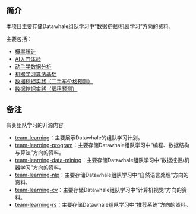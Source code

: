 ## 简介

本项目主要存储Datawhale组队学习中“数据挖掘/机器学习”方向的资料。

主要包括：
- [概率统计](https://github.com/datawhalechina/team-learning-data-mining/tree/master/ProbabilityStatistics)
- [AI入门体验](https://github.com/datawhalechina/team-learning-data-mining/tree/master/IntroductionExperienceAI)
- [动手学数据分析](https://github.com/datawhalechina/hands-on-data-analysis)
- [机器学习算法基础](https://github.com/datawhalechina/team-learning-data-mining/tree/master/MachineLearningFundamentals)
- [数据挖掘实践（二手车价格预测）](https://github.com/datawhalechina/team-learning-data-mining/tree/master/SecondHandCarPriceForecast)
- [数据挖掘实践（房租预测）](https://github.com/datawhalechina/team-learning-data-mining/tree/master/RentForecast)

## 备注

有关组队学习的开源内容

- [team-learning](https://github.com/datawhalechina/team-learning)：主要展示Datawhale的组队学习计划。
- [team-learning-program](https://github.com/datawhalechina/team-learning-program)：主要存储Datawhale组队学习中“编程、数据结构与算法”方向的资料。
- [team-learning-data-mining](https://github.com/datawhalechina/team-learning-data-mining)：主要存储Datawhale组队学习中“数据挖掘/机器学习”方向的资料。
- [team-learning-nlp](https://github.com/datawhalechina/team-learning-nlp)：主要存储Datawhale组队学习中“自然语言处理”方向的资料。
- [team-learning-cv](https://github.com/datawhalechina/team-learning-cv)：主要存储Datawhale组队学习中“计算机视觉”方向的资料。
- [team-learning-rs](https://github.com/datawhalechina/team-learning-rs)：主要存储Datawhale组队学习中“推荐系统”方向的资料。


